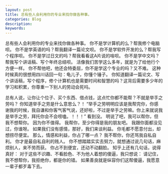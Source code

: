 ```yaml
---
layout: post
title: 总有些人会利用你的专业来找你做各种事。
categories: Blog
description: 
keywords: 
---
```


总有些人会利用你的专业来找你做各种事。
你不是学计算机的么？帮我修个电脑呗。
你不是学英语的吗？帮我翻译一篇论文呗。
你不是学软件开发的么？帮我写个程序呗。
你不是学过日文的吗？帮我看看这A片说的啥呗。
你不是学中文吗？帮我写个讲话稿、写个年终总结呗。
活像我们苦学这么多年，就是为了给他行个方便一样。
你不帮他吧，他还会特委屈，你不是学这个专业的吗？又不难。
这种时候真的很想用四川话回一句：龟儿子，你懂个锤子。
你知道翻译一篇论文、写个讲话稿，写个程序，修个计算机也是需要时间和智慧的吗？这背后需要多少年的学习和积累，你尊重一下别人的劳动会死吗。

总有人说，让你让个位子、买个东西、借点钱，这点忙你都不能帮？不就是举手之劳吗？
你知道举手之劳是什么意思么？！
 “举手之劳明明应该是我帮完你，你感谢我的时候，我自谦和你客气客气说，还好啦，不过是举手之劳嘛。你上来就说我是举手之劳，拜托你会不会唠嗑。！！！”
看到没。
明说了吧，我可以帮你，但我不想帮你。
因为你不值得。
我帮你，至少你得是我的朋友吧。
我跟你面都没见过，你谁呀。
如果我们没有感情，那好，我们来谈利益。
你毛都不愿意付出，却想捞尽便宜。
那么，情感和利益，你占了哪一点？
我不帮你，你还骂我自私自利。
你才是最自私自利的贱人。
你不想踏踏实实去努力，就想通过说几句话，麻烦别人，来不劳而获。
你占不到便宜，还动不动翻脸。
知乎上还有几句话，说得真好：
对于这些不识趣、不看脸色、不为他人着想的傻逼，我只想说：
请记住，我不想帮你，我拒绝你，都是你的错。
如果善良就是纵容你们这帮傻逼，我愿意一辈子都歹毒下去。